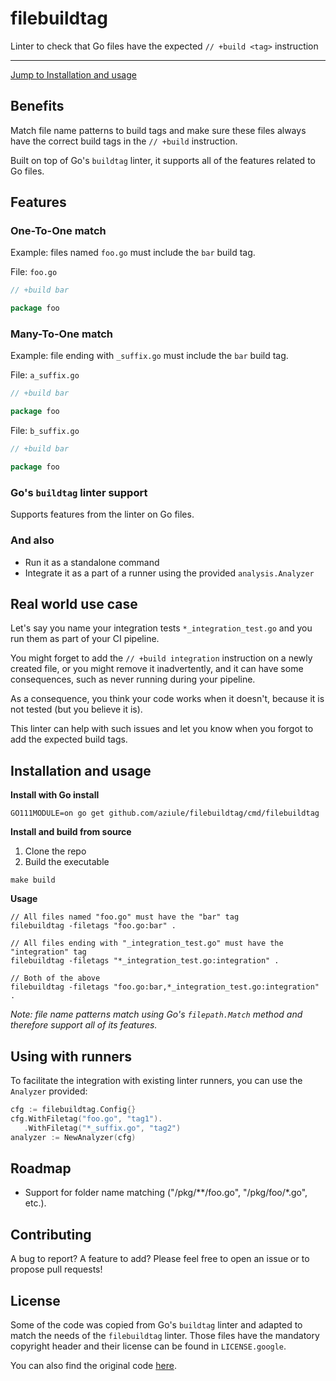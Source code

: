 # filebuildtag
Linter to check that Go files have the expected `// +build <tag>` instruction

---

[Jump to Installation and usage](#installation-and-usage)

## Benefits

Match file name patterns to build tags and make sure these files always have the correct build tags in the `// +build` instruction.

Built on top of Go's `buildtag` linter, it supports all of the features related to Go files.

## Features

### One-To-One match

Example: files named `foo.go` must include the `bar` build tag.

File: `foo.go`
```go
// +build bar

package foo
```

### Many-To-One match

Example: file ending with `_suffix.go` must include the `bar` build tag.

File: `a_suffix.go`
```go
// +build bar

package foo
```

File: `b_suffix.go`
```go
// +build bar

package foo
```

### Go's `buildtag` linter support

Supports features from the linter on Go files.

### And also

* Run it as a standalone command
* Integrate it as a part of a runner using the provided `analysis.Analyzer`

## Real world use case

Let's say you name your integration tests `*_integration_test.go` and you run them as part of your CI pipeline.

You might forget to add the `// +build integration` instruction on a newly created file, or you might remove it inadvertently, 
and it can have some consequences, such as never running during your pipeline.

As a consequence, you think your code works when it doesn't, because it is not tested (but you believe it is).

This linter can help with such issues and let you know when you forgot to add the expected build tags.

## Installation and usage

**Install with Go install**

```shell
GO111MODULE=on go get github.com/aziule/filebuildtag/cmd/filebuildtag
```

**Install and build from source**
1. Clone the repo
2. Build the executable
```shell
make build
```

**Usage**

```shell
// All files named "foo.go" must have the "bar" tag
filebuildtag -filetags "foo.go:bar" .

// All files ending with "_integration_test.go" must have the "integration" tag
filebuildtag -filetags "*_integration_test.go:integration" .

// Both of the above
filebuildtag -filetags "foo.go:bar,*_integration_test.go:integration" .
```

*Note: file name patterns match using Go's `filepath.Match` method and therefore support all of its features.*

## Using with runners

To facilitate the integration with existing linter runners, you can use the `Analyzer` provided:
```go
cfg := filebuildtag.Config{}
cfg.WithFiletag("foo.go", "tag1").
   .WithFiletag("*_suffix.go", "tag2")
analyzer := NewAnalyzer(cfg)
```

## Roadmap

* Support for folder name matching ("/pkg/**/foo.go", "/pkg/foo/*.go", etc.).

## Contributing

A bug to report? A feature to add? Please feel free to open an issue or to propose pull requests!

## License

Some of the code was copied from Go's `buildtag` linter and adapted to match the needs of the `filebuildtag` linter.
Those files have the mandatory copyright header and their license can be found in `LICENSE.google`.

You can also find the original code [here](https://github.com/golang/tools/tree/master/go/analysis/passes/buildtag).